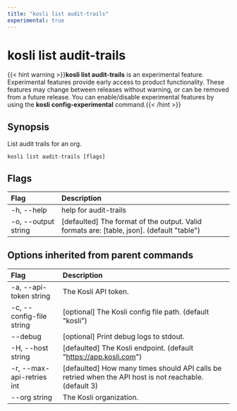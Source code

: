 ```yaml
---
title: "kosli list audit-trails"
experimental: true
---
```


# kosli list audit-trails

{{< hint warning >}}**kosli list audit-trails** is an experimental feature. 
Experimental features provide early access to product functionality. These features may change between releases without warning, or can be removed from a future release.
You can enable/disable experimental features by using the **kosli config-experimental** command.{{< /hint >}}
## Synopsis

List audit trails for an org.

```shell
kosli list audit-trails [flags]
```

## Flags
| Flag | Description |
| :--- | :--- |
|    -h, --help  |  help for audit-trails  |
|    -o, --output string  |  [defaulted] The format of the output. Valid formats are: [table, json]. (default "table")  |


## Options inherited from parent commands
| Flag | Description |
| :--- | :--- |
|    -a, --api-token string  |  The Kosli API token.  |
|    -c, --config-file string  |  [optional] The Kosli config file path. (default "kosli")  |
|        --debug  |  [optional] Print debug logs to stdout.  |
|    -H, --host string  |  [defaulted] The Kosli endpoint. (default "https://app.kosli.com")  |
|    -r, --max-api-retries int  |  [defaulted] How many times should API calls be retried when the API host is not reachable. (default 3)  |
|        --org string  |  The Kosli organization.  |



